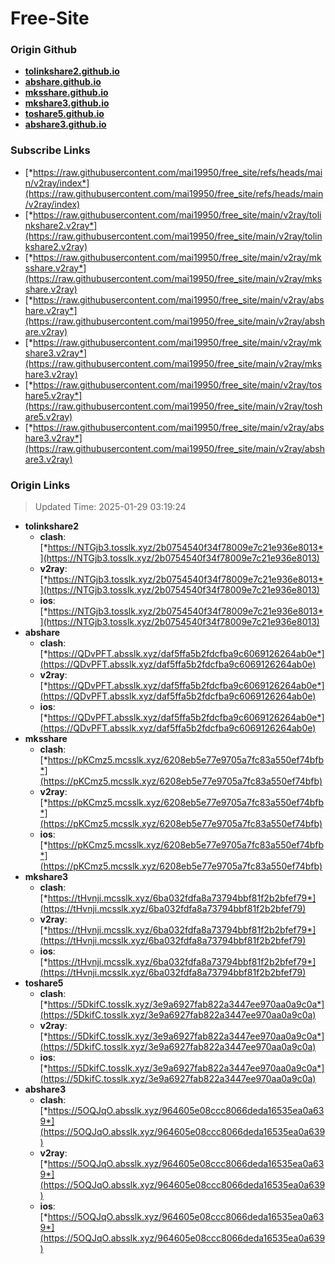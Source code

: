 # Free-Site

### Origin Github

- [**tolinkshare2.github.io**](https://github.com/tolinkshare2/tolinkshare2.github.io)
- [**abshare.github.io**](https://github.com/abshare/abshare.github.io)
- [**mksshare.github.io**](https://github.com/mksshare/mksshare.github.io)
- [**mkshare3.github.io**](https://github.com/mkshare3/mkshare3.github.io)
- [**toshare5.github.io**](https://github.com/toshare5/toshare5.github.io)
- [**abshare3.github.io**](https://github.com/abshare3/abshare3.github.io)

### Subscribe Links

- [*https://raw.githubusercontent.com/mai19950/free_site/refs/heads/main/v2ray/index*](https://raw.githubusercontent.com/mai19950/free_site/refs/heads/main/v2ray/index)
- [*https://raw.githubusercontent.com/mai19950/free_site/main/v2ray/tolinkshare2.v2ray*](https://raw.githubusercontent.com/mai19950/free_site/main/v2ray/tolinkshare2.v2ray)
- [*https://raw.githubusercontent.com/mai19950/free_site/main/v2ray/mksshare.v2ray*](https://raw.githubusercontent.com/mai19950/free_site/main/v2ray/mksshare.v2ray)
- [*https://raw.githubusercontent.com/mai19950/free_site/main/v2ray/abshare.v2ray*](https://raw.githubusercontent.com/mai19950/free_site/main/v2ray/abshare.v2ray)
- [*https://raw.githubusercontent.com/mai19950/free_site/main/v2ray/mkshare3.v2ray*](https://raw.githubusercontent.com/mai19950/free_site/main/v2ray/mkshare3.v2ray)
- [*https://raw.githubusercontent.com/mai19950/free_site/main/v2ray/toshare5.v2ray*](https://raw.githubusercontent.com/mai19950/free_site/main/v2ray/toshare5.v2ray)
- [*https://raw.githubusercontent.com/mai19950/free_site/main/v2ray/abshare3.v2ray*](https://raw.githubusercontent.com/mai19950/free_site/main/v2ray/abshare3.v2ray)

### Origin Links

> Updated Time: 2025-01-29 03:19:24

- **tolinkshare2**
  - **clash**: [*https://NTGjb3.tosslk.xyz/2b0754540f34f78009e7c21e936e8013*](https://NTGjb3.tosslk.xyz/2b0754540f34f78009e7c21e936e8013)
  - **v2ray**: [*https://NTGjb3.tosslk.xyz/2b0754540f34f78009e7c21e936e8013*](https://NTGjb3.tosslk.xyz/2b0754540f34f78009e7c21e936e8013)
  - **ios**: [*https://NTGjb3.tosslk.xyz/2b0754540f34f78009e7c21e936e8013*](https://NTGjb3.tosslk.xyz/2b0754540f34f78009e7c21e936e8013)
- **abshare**
  - **clash**: [*https://QDvPFT.absslk.xyz/daf5ffa5b2fdcfba9c6069126264ab0e*](https://QDvPFT.absslk.xyz/daf5ffa5b2fdcfba9c6069126264ab0e)
  - **v2ray**: [*https://QDvPFT.absslk.xyz/daf5ffa5b2fdcfba9c6069126264ab0e*](https://QDvPFT.absslk.xyz/daf5ffa5b2fdcfba9c6069126264ab0e)
  - **ios**: [*https://QDvPFT.absslk.xyz/daf5ffa5b2fdcfba9c6069126264ab0e*](https://QDvPFT.absslk.xyz/daf5ffa5b2fdcfba9c6069126264ab0e)
- **mksshare**
  - **clash**: [*https://pKCmz5.mcsslk.xyz/6208eb5e77e9705a7fc83a550ef74bfb*](https://pKCmz5.mcsslk.xyz/6208eb5e77e9705a7fc83a550ef74bfb)
  - **v2ray**: [*https://pKCmz5.mcsslk.xyz/6208eb5e77e9705a7fc83a550ef74bfb*](https://pKCmz5.mcsslk.xyz/6208eb5e77e9705a7fc83a550ef74bfb)
  - **ios**: [*https://pKCmz5.mcsslk.xyz/6208eb5e77e9705a7fc83a550ef74bfb*](https://pKCmz5.mcsslk.xyz/6208eb5e77e9705a7fc83a550ef74bfb)
- **mkshare3**
  - **clash**: [*https://tHvnji.mcsslk.xyz/6ba032fdfa8a73794bbf81f2b2bfef79*](https://tHvnji.mcsslk.xyz/6ba032fdfa8a73794bbf81f2b2bfef79)
  - **v2ray**: [*https://tHvnji.mcsslk.xyz/6ba032fdfa8a73794bbf81f2b2bfef79*](https://tHvnji.mcsslk.xyz/6ba032fdfa8a73794bbf81f2b2bfef79)
  - **ios**: [*https://tHvnji.mcsslk.xyz/6ba032fdfa8a73794bbf81f2b2bfef79*](https://tHvnji.mcsslk.xyz/6ba032fdfa8a73794bbf81f2b2bfef79)
- **toshare5**
  - **clash**: [*https://5DkifC.tosslk.xyz/3e9a6927fab822a3447ee970aa0a9c0a*](https://5DkifC.tosslk.xyz/3e9a6927fab822a3447ee970aa0a9c0a)
  - **v2ray**: [*https://5DkifC.tosslk.xyz/3e9a6927fab822a3447ee970aa0a9c0a*](https://5DkifC.tosslk.xyz/3e9a6927fab822a3447ee970aa0a9c0a)
  - **ios**: [*https://5DkifC.tosslk.xyz/3e9a6927fab822a3447ee970aa0a9c0a*](https://5DkifC.tosslk.xyz/3e9a6927fab822a3447ee970aa0a9c0a)
- **abshare3**
  - **clash**: [*https://5OQJqO.absslk.xyz/964605e08ccc8066deda16535ea0a639*](https://5OQJqO.absslk.xyz/964605e08ccc8066deda16535ea0a639)
  - **v2ray**: [*https://5OQJqO.absslk.xyz/964605e08ccc8066deda16535ea0a639*](https://5OQJqO.absslk.xyz/964605e08ccc8066deda16535ea0a639)
  - **ios**: [*https://5OQJqO.absslk.xyz/964605e08ccc8066deda16535ea0a639*](https://5OQJqO.absslk.xyz/964605e08ccc8066deda16535ea0a639)

